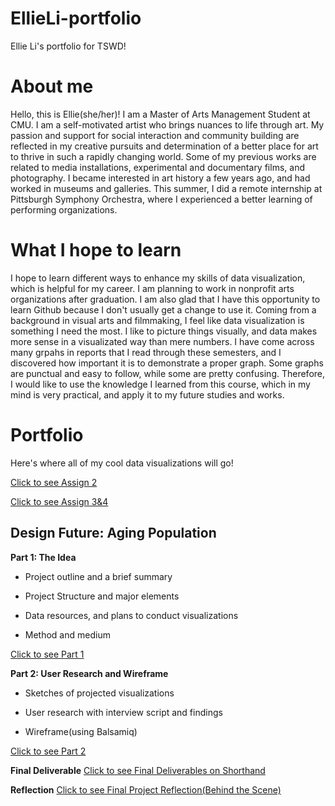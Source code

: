 # EllieLi-portfolio
Ellie Li's portfolio for TSWD!

# About me
Hello, this is Ellie(she/her)! I am a Master of Arts Management Student at CMU. I am a self-motivated artist who brings nuances to life through art. My passion and support for social interaction and community building are reflected in my creative pursuits and determination of a better place for art to thrive in such a rapidly changing world. 
Some of my previous works are related to media installations, experimental and documentary films, and photography. I became interested in art history a few years ago, and had worked in museums and galleries. This summer, I did a remote internship at Pittsburgh Symphony Orchestra, where I experienced a better learning of performing organizations. 

# What I hope to learn
I hope to learn different ways to enhance my skills of data visualization, which is helpful for my career. I am planning to work in nonprofit arts organizations after graduation. I am also glad that I have this opportunity to learn Github because I don't usually get a change to use it. 
Coming from a background in visual arts and filmmaking, I feel like data visualization is something I need the most. I like to picture things visually, and data makes more sense in a visualizated way than mere numbers. I have come across many grpahs in reports that I read through these semesters, and I discovered how important it is to demonstrate a proper graph. Some graphs are punctual and easy to follow, while some are pretty confusing. Therefore, I would like to use the knowledge I learned from this course, which in my mind is very practical, and apply it to my future studies and works.

# Portfolio
Here's where all of my cool data visualizations will go!

[Click to see Assign 2](/datavis2.md)

[Click to see Assign 3&4](/datavis3&4.md)

## Design Future: Aging Population

**Part 1: The Idea**

- Project outline and a brief summary

- Project Structure and major elements 

- Data resources, and plans to conduct visualizations

- Method and medium

[Click to see Part 1](/final_project_Ellie.md)

**Part 2: User Research and Wireframe**

- Sketches of projected visualizations

- User research with interview script and findings

- Wireframe(using Balsamiq)

[Click to see Part 2](/final_part2.md)

**Final Deliverable**
[Click to see Final Deliverables on Shorthand](https://carnegiemellon.shorthandstories.com/Ellie-design-future-aging-population/index.html)

**Reflection**
[Click to see Final Project Reflection(Behind the Scene)](/final_part3.md)

